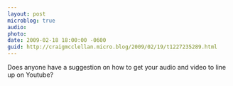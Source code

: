 ```yaml
---
layout: post
microblog: true
audio: 
photo: 
date: 2009-02-18 18:00:00 -0600
guid: http://craigmcclellan.micro.blog/2009/02/19/t1227235289.html
---
```

Does anyone have a suggestion on how to get your audio and video to line up on Youtube?
